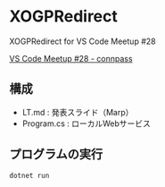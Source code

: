 # XOGPRedirect
XOGPRedirect for VS Code Meetup #28

[VS Code Meetup #28 - connpass](https://vscode.connpass.com/event/310672/)

## 構成
- LT.md : 発表スライド（Marp）
- Program.cs : ローカルWebサービス

## プログラムの実行
```dotnet run```